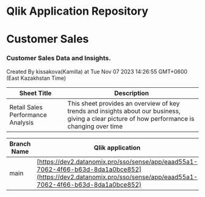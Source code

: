 # Qlik Application Repository 
# Customer Sales
### Customer Sales Data and Insights.
Created By kissakova(Kamilla) at Tue Nov 07 2023 14:26:55 GMT+0600 (East Kazakhstan Time)




Sheet Title | Description
------------ | -------------
Retail Sales Performance Analysis|This sheet provides an overview of key trends and insights about our business, giving a clear picture of how performance is changing over time



Branch Name|Qlik application
---|---
main|[https://dev2.datanomix.pro/sso/sense/app/eaad55a1-7062-4f66-b63d-8da1a0bce852](https://dev2.datanomix.pro/sso/sense/app/eaad55a1-7062-4f66-b63d-8da1a0bce852)